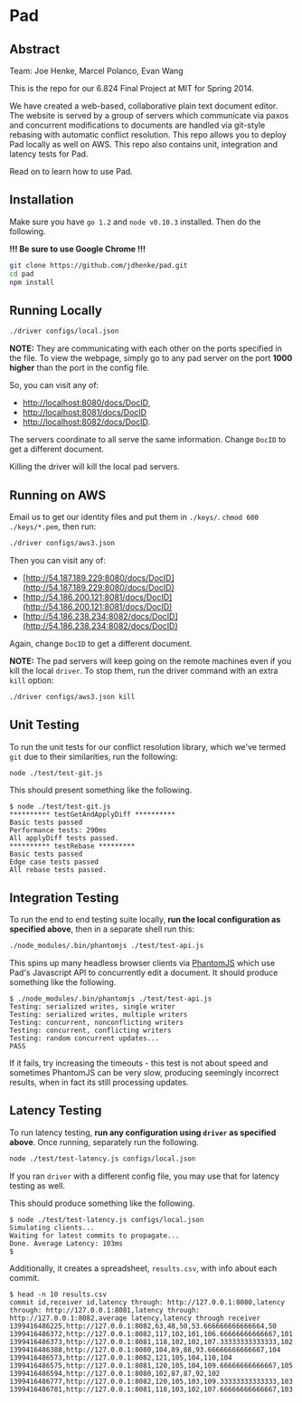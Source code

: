 Pad
===

## Abstract

Team: Joe Henke, Marcel Polanco, Evan Wang

This is the repo for our 6.824 Final Project at MIT for Spring 2014.

We have created a web-based, collaborative plain text document editor.
The website is served by a group of servers which communicate via paxos and concurrent modifications to documents are handled via git-style rebasing with automatic conflict resolution. This repo allows you to deploy Pad locally as well on AWS. This repo also contains unit, integration and latency tests for Pad.

Read on to learn how to use Pad.

## Installation

Make sure you have `go 1.2` and `node v0.10.3` installed. Then do the following.

**!!! Be sure to use Google Chrome !!!**

```bash
git clone https://github.com/jdhenke/pad.git
cd pad
npm install
```

## Running Locally

```bash
./driver configs/local.json
```

**NOTE:** They are communicating with each other on the ports specified in the file.
To view the webpage, simply go to any pad server on the port **1000 higher** than the port in the config file.

So, you can visit any of:

* [http://localhost:8080/docs/DocID](http://localhost:8080/docs/DocID),
* [http://localhost:8081/docs/DocID](http://localhost:8081/docs/DocID)
* [http://localhost:8082/docs/DocID](http://localhost:8082/docs/DocID).

The servers coordinate to all serve the same information. Change `DocID` to get a different document.

Killing the driver will kill the local pad servers.

## Running on AWS

Email us to get our identity files and put them in `./keys/`. `chmod 600 ./keys/*.pem`, then run:

```bash
./driver configs/aws3.json
```

Then you can visit any of:

* [http://54.187.189.229:8080/docs/DocID](http://54.187.189.229:8080/docs/DocID)
* [http://54.186.200.121:8081/docs/DocID](http://54.186.200.121:8081/docs/DocID)
* [http://54.186.238.234:8082/docs/DocID](http://54.186.238.234:8082/docs/DocID)

Again, change `DocID` to get a different document.

**NOTE:** The pad servers will keep going on the remote machines even if you kill the local `driver`.
To stop them, run the driver command with an extra `kill` option:

```bash
./driver configs/aws3.json kill
```

## Unit Testing

To run the unit tests for our conflict resolution library, which we've termed `git` due to their similarities, run the following:

```bash
node ./test/test-git.js
```

This should present something like the following.

    $ node ./test/test-git.js
    ********** testGetAndApplyDiff **********
    Basic tests passed
    Performance tests: 290ms
    All applyDiff tests passed.
    ********** testRebase *********
    Basic tests passed
    Edge case tests passed
    All rebase tests passed.

## Integration Testing

To run the end to end testing suite locally, **run the local configuration as specified above**, then in a separate shell run this:

```bash
./node_modules/.bin/phantomjs ./test/test-api.js
```

This spins up many headless browser clients via [PhantomJS](http://phantomjs.org/) which use Pad's Javascript API to concurrently edit a document.
It should produce something like the following.

    $ ./node_modules/.bin/phantomjs ./test/test-api.js
    Testing: serialized writes, single writer
    Testing: serialized writes, multiple writers
    Testing: concurrent, nonconflicting writers
    Testing: concurrent, conflicting writers
    Testing: random concurrent updates...
    PASS

If it fails, try increasing the timeouts - this test is not about speed and sometimes PhantomJS can be very slow, producing seemingly incorrect results, when in fact its still processing updates.

## Latency Testing

To run latency testing, **run any configuration using `driver` as specified above**. Once running, separately run the following.

```bash
node ./test/test-latency.js configs/local.json
```

If you ran `driver` with a different config file, you may use that for latency testing as well.

This should produce something like the following.

    $ node ./test/test-latency.js configs/local.json
    Simulating clients...
    Waiting for latest commits to propagate...
    Done. Average Latency: 103ms
    $

Additionally, it creates a spreadsheet, `results.csv`, with info about each commit.


    $ head -n 10 results.csv
    commit id,receiver id,latency through: http://127.0.0.1:8080,latency through: http://127.0.0.1:8081,latency through: http://127.0.0.1:8082,average latency,latency through receiver
    1399416486225,http://127.0.0.1:8082,63,48,50,53.666666666666664,50
    1399416486372,http://127.0.0.1:8082,117,102,101,106.66666666666667,101
    1399416486373,http://127.0.0.1:8081,118,102,102,107.33333333333333,102
    1399416486388,http://127.0.0.1:8080,104,89,88,93.66666666666667,104
    1399416486573,http://127.0.0.1:8082,121,105,104,110,104
    1399416486575,http://127.0.0.1:8081,120,105,104,109.66666666666667,105
    1399416486594,http://127.0.0.1:8080,102,87,87,92,102
    1399416486777,http://127.0.0.1:8082,120,105,103,109.33333333333333,103
    1399416486781,http://127.0.0.1:8081,118,103,102,107.66666666666667,103
